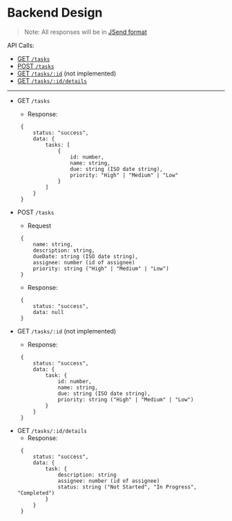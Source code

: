 # Backend Design

> Note: All responses will be in [JSend format](https://github.com/omniti-labs/jsend)

API Calls:

-  [GET `/tasks`](#get-tasks)
-  [POST `/tasks`](#post-tasks)
-  [GET `/tasks/:id`](#get-tasks-id) (not implemented)
-  [GET `/tasks/:id/details`](#get-tasks-id-details)

---

<a id="get-tasks"></a>

-  GET `/tasks`

   -  Response:

   ```
   	{
   		status: "success",
   		data: {
   			tasks: [
   				{
   					id: number,
   					name: string,
   					due: string (ISO date string),
   					priority: "High" | "Medium" | "Low"
   				}
   			]
   		}
   	}
   ```

<a id="post-tasks"></a>

-  POST `/tasks`

   -  Request

   ```
   	{
   		name: string,
   		description: string,
   		dueDate: string (ISO date string),
   		assignee: number (id of assignee)
   		priority: string ("High" | "Medium" | "Low")
   	}
   ```

   -  Response:

   ```
   	{
   		status: "success",
   		data: null
   	}
   ```

<a id="get-tasks-id"></a>

-  GET `/tasks/:id` (not implemented)

   -  Response:

   ```
   	{
   		status: "success",
   		data: {
   			task: {
   				id: number,
   				name: string,
   				due: string (ISO date string),
   				priority: string ("High" | "Medium" | "Low")
   			}
   		}
   	}
   ```

<a id="get-tasks-id-details"></a>

-  GET `/tasks/:id/details`
   -  Response:
   ```
   	{
   		status: "success",
   		data: {
   			task: {
   				description: string
   				assignee: number (id of assignee)
   				status: string ("Not Started", "In Progress", "Completed")
   			}
   		}
   	}
   ```
